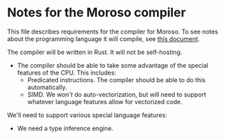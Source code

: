 # Notes for the Moroso compiler #

This file describes requirements for the compiler for Moroso. To see notes about the programming language it will compile, see [this document](language.md).

The compiler will be written in Rust. It will not be self-hosting.

* The compiler should be able to take some advantage of the special features of the CPU. This includes:
  * Predicated instructions. The compiler should be able to do this automatically.
  * SIMD. We *won't* do auto-vectorization, but will need to support whatever language features allow for vectorized code.

We'll need to support various special language features:
* We need a type inference engine.
